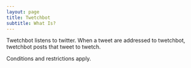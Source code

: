 ```yaml
---
layout: page
title: Twetchbot
subtitle: What Is?
---
```


Twetchbot listens to twitter. When a tweet are addressed to twetchbot, twetchbot posts that tweet to twetch.

Conditions and restrictions apply.

